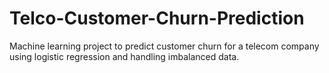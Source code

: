 # Telco-Customer-Churn-Prediction
Machine learning project to predict customer churn for a telecom company using logistic regression and handling imbalanced data.
